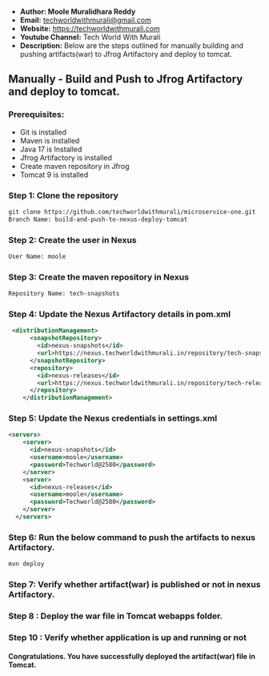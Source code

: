 + <b>Author: Moole Muralidhara Reddy</b></br>
+ <b>Email:</b> techworldwithmurali@gmail.com</br>
+ <b>Website:</b> https://techworldwithmurali.com </br>
+ <b>Youtube Channel:</b> Tech World With Murali</br>
+ <b>Description:</b> Below are the steps outlined for manually building and pushing artifacts(war) to Jfrog Artifactory and deploy to tomcat.</br>

## Manually - Build and Push to Jfrog Artifactory and deploy to tomcat.

### Prerequisites:
+ Git is installed
+ Maven is installed
+ Java 17 is Installed
+ Jfrog Artifactory is installed
+ Create maven repository in Jfrog
+ Tomcat 9 is installed

### Step 1: Clone the repository
  ```xml
  git clone https://github.com/techworldwithmurali/microservice-one.git
  Branch Name: build-and-push-to-nexus-deploy-tomcat
```
### Step 2: Create the user in Nexus
```xml
User Name: moole
```
### Step 3: Create the maven repository in Nexus
```xml
Repository Name: tech-snapshots
```
### Step 4: Update the Nexus Artifactory details in pom.xml
```xml
 <distributionManagement>
      <snapshotRepository>
        <id>nexus-snapshots</id>
        <url>https://nexus.techworldwithmurali.in/repository/tech-snapshots/</url>
      </snapshotRepository>
      <repository>
        <id>nexus-releases</id>
        <url>https://nexus.techworldwithmurali.in/repository/tech-releases/</url>
      </repository>
    </distributionManagement>
```
### Step 5: Update the Nexus credentials in settings.xml
```xml
<servers>
    <server>
      <id>nexus-snapshots</id>
      <username>moole</username>
      <password>Techworld@2580</password>
    </server>
    <server>
      <id>nexus-releases</id>
      <username>moole</username>
      <password>Techworld@2580</password>
    </server>
  </servers>
```
### Step 6: Run the below command to push the artifacts to nexus Artifactory.
```sh
mvn deploy
```
### Step 7: Verify whether artifact(war) is published or not in nexus Artifactory.

### Step 8 : Deploy the war file in Tomcat webapps folder.
### Step 10 : Verify whether application is up and running or not

#### Congratulations. You have successfully deployed the artifact(war) file in Tomcat.
